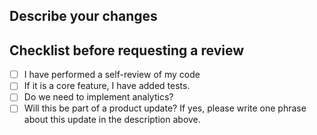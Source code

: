 ## Describe your changes

<!-- Please add a link to a ticket if relevant: eg: "closes #340" -->


## Checklist before requesting a review

- [ ] I have performed a self-review of my code
- [ ] If it is a core feature, I have added tests.
- [ ] Do we need to implement analytics?
- [ ] Will this be part of a product update? If yes, please write one phrase
      about this update in the description above.
